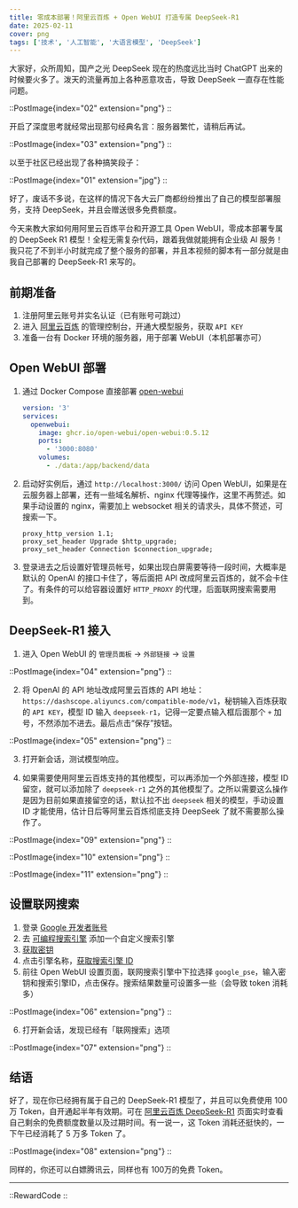 ```yaml
---
title: 零成本部署！阿里云百炼 + Open WebUI 打造专属 DeepSeek-R1
date: 2025-02-11
cover: png
tags: ['技术', '人工智能', '大语言模型', 'DeepSeek']
---
```


大家好，众所周知，国产之光 DeepSeek 现在的热度远比当时 ChatGPT 出来的时候要火多了。泼天的流量再加上各种恶意攻击，导致 DeepSeek 一直存在性能问题。

::PostImage{index="02" extension="png"}
::

开启了深度思考就经常出现那句经典名言：服务器繁忙，请稍后再试。

::PostImage{index="03" extension="png"}
::

以至于社区已经出现了各种搞笑段子：

::PostImage{index="01" extension="jpg"}
::

好了，废话不多说，在这样的情况下各大云厂商都纷纷推出了自己的模型部署服务，支持 DeepSeek，并且会赠送很多免费额度。

今天来教大家如何用阿里云百炼平台和开源工具 Open WebUI，零成本部署专属的 DeepSeek R1 模型！全程无需复杂代码，跟着我做就能拥有企业级 AI 服务！我只花了不到半小时就完成了整个服务的部署，并且本视频的脚本有一部分就是由我自己部署的 DeepSeek-R1 来写的。

## 前期准备

1. 注册阿里云账号并实名认证（已有账号可跳过）
2. 进入 [阿里云百炼](https://www.aliyun.com/product/bailian) 的管理控制台，开通大模型服务，获取 `API KEY`
3. 准备一台有 Docker 环境的服务器，用于部署 WebUI（本机部署亦可）

## Open WebUI 部署

1. 通过 Docker Compose 直接部署 [open-webui](https://github.com/open-webui/open-webui)

   ```yaml
   version: '3'
   services:
     openwebui:
       image: ghcr.io/open-webui/open-webui:0.5.12
       ports:
         - '3000:8080'
       volumes:
         - ./data:/app/backend/data
   ```

2. 启动好实例后，通过 `http://localhost:3000/` 访问 Open WebUI，如果是在云服务器上部署，还有一些域名解析、nginx 代理等操作，这里不再赘述。如果手动设置的 nginx，需要加上 websocket 相关的请求头，具体不赘述，可搜索一下。

   ```nginx
   proxy_http_version 1.1;
   proxy_set_header Upgrade $http_upgrade;
   proxy_set_header Connection $connection_upgrade;
   ```

3. 登录进去之后设置好管理员帐号，如果出现白屏需要等待一段时间，大概率是默认的 OpenAI 的接口卡住了，等后面把 API 改成阿里云百炼的，就不会卡住了。有条件的可以给容器设置好 `HTTP_PROXY` 的代理，后面联网搜索需要用到。

## DeepSeek-R1 接入

1. 进入 Open WebUI 的 `管理员面板` -> `外部链接` -> `设置`

::PostImage{index="04" extension="png"}
::

2. 将 OpenAI 的 API 地址改成阿里云百炼的 API 地址：`https://dashscope.aliyuncs.com/compatible-mode/v1`，秘钥输入百炼获取的 `API KEY`，模型 ID 输入 `deepseek-r1`，记得一定要点输入框后面那个 `+` 加号，不然添加不进去。最后点击“保存”按钮。

::PostImage{index="05" extension="png"}
::

3. 打开新会话，测试模型响应。

4. 如果需要使用阿里云百炼支持的其他模型，可以再添加一个外部连接，模型 ID 留空，就可以添加除了 `deepseek-r1` 之外的其他模型了。之所以需要这么操作是因为目前如果直接留空的话，默认拉不出 `deepseek` 相关的模型，手动设置 ID 才能使用，估计日后等阿里云百炼彻底支持 DeepSeek 了就不需要那么操作了。

::PostImage{index="09" extension="png"}
::

::PostImage{index="10" extension="png"}
::

::PostImage{index="11" extension="png"}
::

## 设置联网搜索

1. 登录 [Google 开发者账号](https://developers.google.com/custom-search)
2. 去 [可编程搜索引擎](https://programmablesearchengine.google.com/controlpanel/all) 添加一个自定义搜索引擎
3. [获取密钥](https://developers.google.com/custom-search/v1/introduction)
4. 点击引擎名称，[获取搜索引擎 ID](https://programmablesearchengine.google.com/controlpanel/all)
5. 前往 Open WebUI 设置页面，联网搜索引擎中下拉选择 `google_pse`，输入密钥和搜索引擎ID，点击保存。搜索结果数量可设置多一些（会导致 token 消耗多）

::PostImage{index="06" extension="png"}
::

6. 打开新会话，发现已经有「联网搜索」选项

::PostImage{index="07" extension="png"}
::

## 结语

好了，现在你已经拥有属于自己的 DeepSeek-R1 模型了，并且可以免费使用 100 万 Token，自开通起半年有效期。可在 [阿里云百炼 DeepSeek-R1](https://bailian.console.aliyun.com/detail/deepseek-r1#/model-market/detail/deepseek-r1) 页面实时查看自己剩余的免费额度数量以及过期时间。有一说一，这 Token 消耗还挺快的，一下午已经消耗了 5 万多 Token 了。

::PostImage{index="08" extension="png"}
::

同样的，你还可以白嫖腾讯云，同样也有 100万的免费 Token。

---

::RewardCode
::
